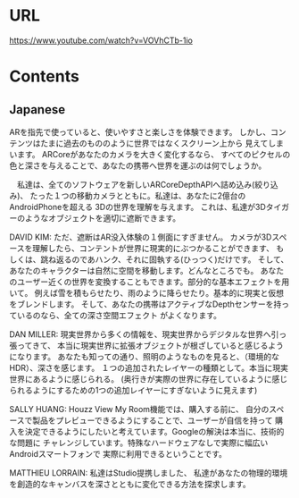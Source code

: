 # URL
https://www.youtube.com/watch?v=VOVhCTb-1io

# Contents
## Japanese
ARを指先で使っていると、使いやすさと楽しさを体験できます。
しかし、コンテンツはたまに過去のもののように世界ではなくスクリーン上から
見えてしまいます。
ARCoreがあなたのカメラを大きく変化するなら、
すべてのピクセルの色と深さを与えることで、あなたの携帯へ世界を運ぶのは何でしょうか。

　私達は、全てのソフトウェアを新しいARCoreDepthAPIへ詰め込み(絞り込み)、
たった１つの移動カメラとともに。私達は、あなたに2億台のAndroidPhoneを超える
3Dの世界を理解を与えます。
これは、私達が3Dタイガーのようなオブジェクトを適切に遮断できます。

DAVID KIM: ただ、遮断はAR没入体験の１側面にすぎません。
カメラが3Dスペースを理解したら、コンテントが世界に現実的にぶつかることができます、
もしくは、跳ね返るのであハンク、それに固執する(ひっつく)だけです。
そして、あなたのキャラクターは自然に空間を移動します。どんなところでも。
あなたのユーザー近くの世界を変換することもできます。部分的な基本エフェクトを用いて。
例えば雪を積もらせたり、雨のように降らせたり。基本的に現実と仮想をブレンドします。
そして、あなたの携帯はアクティブなDepthセンサーを持っているのなら、全ての深さ空間エフェクト
がよくなります。

DAN MILLER: 現実世界から多くの情報を、現実世界からデジタルな世界へ引っ張ってきて、
本当に現実世界に拡張オブジェクトが根ざしていると感じるようになります。
あなたも知っての通り、照明のようなものを見ると、（環境的なHDR）、深さを感じます。
１つの追加されたレイヤーの種類として。本当に現実世界にあるように感じられる。
(奥行きが実際の世界に存在しているように感じられるようにするための1つの追加レイヤーにすぎないように見えます)

SALLY HUANG: Houzz View My Room機能では、購入する前に、
自分のスペースで製品をプレビューできるようにすることで、ユーザーが自信を持って
購入を決定できるようにしたいと考えています。Googleの解決は本当に、技術的な問題に
チャレンジしています。特殊なハードウェアなしで実際に幅広いAndroidスマートフォンで
実際に利用できるということです。

MATTHIEU LORRAIN: 私達はStudio提携しました、
私達があなたの物理的環境を創造的なキャンバスを深さとともに変化できる方法を探求します。
